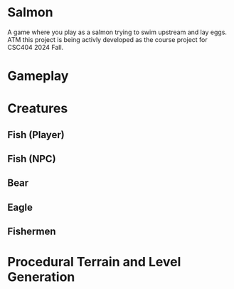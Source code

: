 # Salmon
A game where you play as a salmon trying to swim upstream and lay eggs. ATM this project is being activly developed as the course project for CSC404 2024 Fall. 

# Gameplay

# Creatures

## Fish (Player)

## Fish (NPC)

## Bear

## Eagle

## Fishermen

# Procedural Terrain and Level Generation